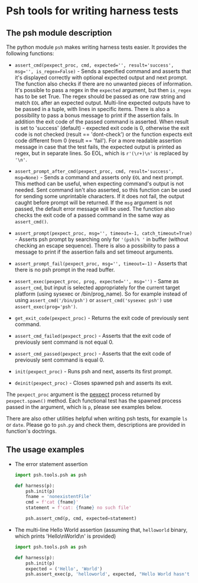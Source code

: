 # Psh tools for writing harness tests

## The psh module description

The python module `psh` makes writing harness tests easier. It provides the following functions:

* `assert_cmd(pexpect_proc, cmd, expected='', result='success', msg='', is_regex=False)` - Sends a specified command and asserts that it's displayed correctly with optional expected output and next prompt. The function also checks if there are no unwanted pieces of information. It's possible to pass a regex in the `expected` argument, but then `is_regex` has to be set True. The regex should be passed as one raw string and match `EOL` after an expected output. Multi-line expected outputs have to be passed in a tuple, with lines in specific items. There is also a possibility to pass a bonus message to print if the assertion fails. In addition the exit code of the passed command is asserted. When result is set to 'success' (default) - expected exit code is 0, otherwise the exit code is not checked (result == 'dont-check') or the function expects exit code different from 0 (result == 'fail'). For a more readable assertion message in case that the test fails, the expected output is printed as regex, but in separate lines. So EOL, which is `r'(\r+)\n'` is replaced by `'\n'`.

* `assert_prompt_after_cmd(pexpect_proc, cmd, result='success', msg=None)` - Sends a command and asserts only `EOL` and next prompt. This method can be useful, when expecting command's output is not needed. Sent command isn't also asserted, so this function can be used for sending some unprintable characters. If it does not fail, the output caught before prompt will be returned. If the `msg` argument is not passed, the default error message will be used. The function also checks the exit code of a passed command in the same way as `assert_cmd()`.

* `assert_prompt(pexpect_proc, msg='', timeout=-1, catch_timeout=True)` - Asserts psh prompt by searching only for `'(psh)% '` in buffer (without checking an escape sequence). There is also a possibility to pass a message to print if the assertion fails and set timeout arguments.

* `assert_prompt_fail(pexpect_proc, msg='', timeout=-1)` - Asserts that there is no psh prompt in the read buffer.

* `assert_exec(pexpect_proc, prog, expected='', msg='')` - Same as `assert_cmd`, but input is selected appropriately for the current target platform (using sysexec or /bin/prog_name). So for example instead of using `assert_cmd('/bin/psh')` or `assert_cmd('sysexec psh')` use `assert_exec(prog='psh')`.

* `get_exit_code(pexpect_proc)` - Returns the exit code of previously sent command.

* `assert_cmd_failed(pexpect_proc)` - Asserts that the exit code of previously sent command is not equal 0.

* `assert_cmd_passed(pexpect_proc)` - Asserts that the exit code of previously sent command is equal 0.

* `init(pexpect_proc)` - Runs psh and next, asserts its first prompt.

* `deinit(pexpect_proc)` - Closes spawned psh and asserts its exit.

The `pexpect_proc` argument is the [pexpect](https://pexpect.readthedocs.io/en/stable/api/index.html) process returned by `pexpect.spawn()` method. Each functional test has the spawned process passed in the argument, which is `p`, please see examples below.

There are also other utilities helpful when writing psh tests, for example `ls` or `date`. Please go to `psh.py` and check them, descriptions are provided in function's doctrings.

## The usage examples

* The error statement assertion
  
  ```python
  import psh.tools.psh as psh

  def harness(p):
      psh.init(p)
      fname = 'nonexistentFile'
      cmd = f'cat {fname}'
      statement = f'cat: {fname} no such file'

      psh.assert_cmd(p, cmd, expected=statement)
  ```


* The multi-line Hello World assertion (assuming that, `helloworld` binary, which prints 'Hello\nWorld\n' is provided)

  ```python
  import psh.tools.psh as psh

  def harness(p):
      psh.init(p)
      expected = ('Hello', 'World')
      psh.assert_exec(p, 'helloworld', expected, "Hello World hasn't been displayed correctly")
  ```